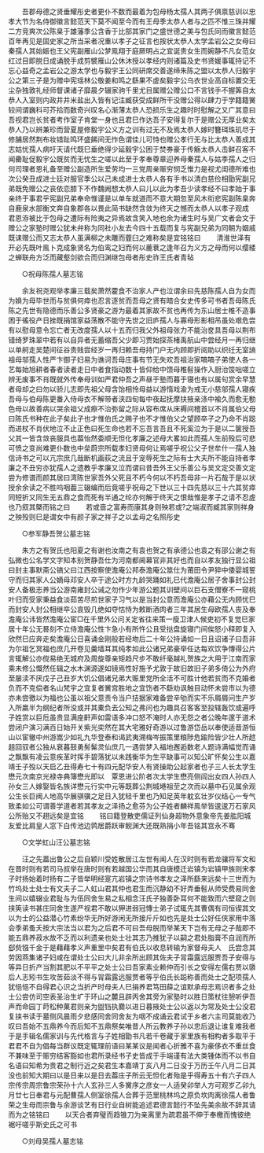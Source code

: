 <!-- { "loadSidebar": true } -->
　　吾郡母德之贤垂耀彤史者更仆不数而最着为包母杨太孺人其两子俱禀慈训以忠孝大节为名侍御徽言懿范天下莫不闻至今而有王母季太恭人者与之匹不惟三珠并耀二方竞爽次公陈臬于雄藩季公含香于比部其家门之盛世德之美与包氏同而徽言懿范百年再见是固史家之所当采者况重以孝子之征言也按状太恭人太学孟岩公之女母曰秦孺人其始娠也王父宪副雁山公梦鳯翔于庭厥明占之宜诞贵女生而婉静不凡女范女红过目即脱日成诵脱手成剪襞雁山公休沐授以孝经内则诸篇及史书贤媛事辄持记不忘心益奇之孟岩公之游太学也与毅宇王公同研席交善遂缔朱陈之盟以太恭人归毅宇公之第三子是为赠中宪瑶林公敬姜和鸣之繇果不虗矣毅宇公乌衣世业高自标置交无尘杂独敦礼经师督课诸子靡晨夕辍家驹千里尤目属赠公赠公口不言钱手不握筭自太恭人入室则内政井井米盐出入皆有记注臧获受成鲜所干没赠公得以肆力于学籍籍黉较间谓巍科可芥拾而数奇兴叹名心渐薄太恭人恐损乐生之趣时时慰解之又广其意曰吾视君岂长贫者考作室子肯堂一身也且君巳作达吾子安得复尔于是赠公无厚业矣太恭人乃以辨兼珍而营夏屋修毅宇公义方之训有过无不及焉太恭人嫁时簪珥珠玑尽于修脯居然荆布妆错趾鸣环盛餙间无怍色谓佳儿可恃也赠公孝行无与比太恭人善成其志姑忧孺人病吁天请代既巳垂绝得少延毅宇公困于焚券豪于传觞太恭人击鲜召客不闻罍耻促毅宇公既贫而无忧生之嗟以此至于孝奉尊章迎养母秦孺人与姑季孺人之归何司理者恩礼备至赠公副造所生爱劳均一三党周亲赈穷悯乏惟力是视尤闺德所难也次公癸丑成进士廷对服官季公以己未成进士太恭人各有手书以清白慈俭相勖宪副兄弟既免赠公之丧依恋膝下不作魏阙想太恭人曰儿以此为孝吾少读孝经不曰孝始于事亲终于事君乎宪副兄弟奉命惟谨是以单车就道而不意大期忽至风木衔悲宪副陈臬奔自鹿泉水部衡文奔自象郡各以畏此简书缺然含敛为终天之憾而太恭人以孝子观成　君恩洊被比于包母之遭际有险夷之异焉故含笑入地也余为诸生时与吴广文者会文于赠公之家塾时赠公犹未弁称为同社小友去今四十五载而复与宪副兄弟为同朝为姻戚既诔赠公而又志太恭人虽满柳之未雕而虀臼之难称矣是宜铭铭曰 
　　清淮世泽有开必先既叶鳯卜克成象贤名为伯鸾之妇而何以蔍蔉之逢年召为义方之母而何以缨緌之蝉联舟方泛而藏壑剑欲合而归渊继包母者彤史祚王氏者青毡 

　　○祝母陈孺人墓志铭 

　　余友祝尧观举孝廉三载矣萧然藿食不治家人产也泣谓余曰先慈陈孺人自为女而为媍为母毕世而与贫俱何瘁也忍言逐贫而吾母之贤有暗合女史传多可书者吾母陈氏陈之先世有隐德而乐善公多贤豪之游为最着其家故不贫也再传为东山居士椎不造事困于徭役产日挫既捐馆家益荡散不能守先世之旧庐孺人与寡母形影相吊虽处艰危尝有以慰母意令忘亡者无改度孺人以十五而归我父外祖母张力不能治奁具吾母以荆布错绮罗珠翠中若有以自异者无蓄缩吾父少即习贾始探茶楮禹航山中尝经月一再归继以单舸走吴楚间征谷贵贱尝经岁一再归赖吾母持门户无内顾即折阅助以织纴无室謪祖母邬孺人性严卞御子妇易为谯诃吾母庄事有节无失欢吾祖治家嗃嗃子弟使人各一艺每始旭耕者春者读者走日中者食指动数十皆仰给中馈母椎髫操作入厨治馂咄嗟立辨无废事不肖既就外传奉母训如严君仲吾之声昼于塾而暮于寝也有以属句赏余早慧者母却之曰勿以骄儿志即先祖父母含饴相怜母益以游惰戏渝为戒无小慈邬孺人寝疾吾母与伯母陈更番入侍母衣不解带者浃四旬每中夜起抚摩扶掖亲涤中褕久而愈无勌色母以故善病以哭余祖父成瘵不治弥留之际从容布席从床褥间稽首以不肖属伯父母曰陈氏书种在此子矣此子也才惟伯氏之赐子也不才惟伯父之望顾卒子之乃命不肖跽而进杖不肖伏地泣不止正色曰死生命也若不忘吾言吾且不死奚泣为于是以二箧授吾父其一皆含敛丧服具也葢怡然委顺无怛化孝廉之述母大畧如此而孺人生前殁后可悲可愤之变尚难更仆数也中垒蔚宗所载孝妇贤母何让焉嗟乎祝公父子世牟什一孺人独信诗书之可以亢宗庶几哉断机画荻之流且于宠辱死生之际有士大夫所不能自持者孝廉之不丑穷亦犹孺人之遗教乎孝廉又泣而谓曰昔吾外王父乐善公与吴文定交善文定尝为修谱而颜其居曰湾陈世家吾外父死且不朽今何以不朽吾母非一片石哉于是以状授余余读之不胜呜咽葢三辍编而后竟嗟乎祝母之下世以三十四先慈以三十六其贫瘁同短折又同生无五鼎之食而死有半通之纶亦何解于终天之恨哉惟是孝子之请不忍虗也乃叙其槩而铭之曰 
　　若或啬之富寿而康其身则殃若或?之端淑而臧其家则祥身之殃殁则巳是谓女中有颜子家之祥子之以孟母之名照彤史 

　　○参军静吾贺公墓志铭 

　　朱方之有贺氏也阳夏之有谢也汝南之有袁也贺之有承德公也袁之有邵公谢之有弘微也公名学文字知本别贺静吾仕为河南都阃幕官非其好也而自以孝友独行显公祖曰封主事默斋公镐父曰江西按察使澹庵公邦泰澹庵公筮仕为莆田令尹猝中倭婴城誓守而归其家人公嫡母邓安人卒于途公时方九龄哭踊如礼巳代澹庵公居子舍事封公封安人备极志养当公游南雍封公诫之勿作少年游公题其训壁间以巨石支僧寮不一窥桃叶归而受家秉益食淡茹苦尽煎世家子习气以是当封公意而澹庵公亦藉公无内顾忧巳而封安人封公相继卒公哀毁几绝如夺怙恃为敕断酒肉者三年其居生母欧孺人丧及奉澹庵公讳皆然澹庵公宦□在千里外公问关定省往来策一瘦卫津人候吏初不复觉巳家居十年公无晷刻不立侍澹庵公性卞急小有所忤公且受挞盘旋寝门间俟怒小释即复入欣然巳应奔走矣澹庵公日喜诵金刚般若经圽后二十年公持诵如一日且诏诸子曰吾非为尔祖乞冥福也庶几开卷见羹墙耳其纯孝如此公诸兄弟豪举任达每欢饮争慱得公片言辄解公亦傥易绝无城府及周旋尊亲矩趋尺步不敢纤毫越礼贺族之大用于江南而家乘未修公慨然任辑之水木渊源遂如镜焉性好施予尤敦于故旧故旧子弟多倚公为外府至屡渎不厌戊子己丑岁大饥公倡诸兄弟大赈里党所全活不可胜计他若贫而不克婚者负而不克偿者名山梵宇之宜复者黉宫胜地之宜饬者不繇劝讽触目动怀未尝市以为德亦未尝徼以为福也公虽以祖父意责令当户拮据家难备尝辛劬而实不乐屑屑问生产岁入所羸半为纲纪者所没或并其橐负去公知之弗问也为趣具召客客至投辖轰饮或遍呼子姓赏以巨卮虽贵显满座鼾声如雷语多冲口怒不淹时人亦无怨之者公晚年邃于道术尝闭户演习满百日始开关紫光奕然在其大宅雅好奇游以过鲁游岱岳以奉使适晋游恒山以宦辙中州游嵩少如礼九华登泰和谒武夷溯梅岑振策里粮陟危踰险皆少壮人所趑趄回驭者公独从衰暮鼓勇髣髴灵仙庶几一遇尝梦入福地邂逅数老人题诗满幅觉而诵之飘飘有凌云意疾革时挥手碧落犹以未践衡华为生平缺事可以知公旷怀矣公生以嘉靖壬子殁以天启乙丑得寿七十有四元配华安人有贤操助公起家者也子三人长太学生懋元次南京光禄寺典簿懋光即以　覃恩进公阶者次太学生懋亮侧阎出女四人孙四人孙女三人嫁娶皆名族详懋元行实中元等既葬公荆城塂祖茔之次而以墓中石见属余观公生长巨阀人地高华展骐骥之足日入犹轻千里也乃知足英年躭玄壮岁仪结心一专气致柔如公可谓善学道者若其孝友之泽扬之愈芬为公子姓者麟祥鳯举皆逡逡万石家风公所贻又不趐远矣是宜铭 
　　铭曰籍登散吏儒证列仙身超物外意象帝先姜肱阳城友爱比肩皇人窓下白传池边鹑居爵跃审鲵渊大还既熟捐小年吾铭其宫永不骞 

　　○文学虹山汪公墓志铭 

　　汪之先葢出鲁公之后自颖川受姓散居江左世有闻人在汉时则有若龙骧将军文和在晋时则有若司马叔举在唐时则有若越国公华而其自唐模迁岩镇为岩镇甲族则宋孝子时扬始着时扬有二子皆举明经寔亢岩镇之宗诗书孝友之泽所繇来远矣十三世而为竹坞处士处士有文夫子二人虹山君其仲也君生而沉静幼不好弄垂髫从师受费易同舍生间以嬉辍业君耻与为伍同舍生易之私相念汪氏子独善卧耳何不能致而六壁窥之则挟筴读书甚庄同舍生遂严视君不敢以狎进弱冠慱士弟子试辄先其曹偶有司恒锲其文以为士的公益潜心竹素纷华无所好游闲无所接斤斤如也先是处士公好任侠家用中落会季弟蚤夭按大宗法当以君为之后君不可曰吾母脱而举某天下岂有无母之子哉即不能五鼎养菽水故不乏而以利遗亲也处士壮其志乃推犹子以嗣之君处脂膏不自润而所郄赀镪千金于是藉藉孝义声重里中矣君有伯氏以收息转输为家督母夫人　氏尝念其劳因燕集诸子妇咸在谓处士公曰大儿非余所出顾其佐夫子冐霜露远服贾吾子安得与等异日折产当割其肥以不平平之处士公曰吾家素业赖仲而引长之安得左儒右贾以隳后人志矧书生攻苦茹淡不得与冐霜露远服贾者等乎伯氏长跽称善而处士之配项孺人犹悒悒不自得君心识之当折产时母夫人巳捐养君笃田薛之谊默承母志焉识者多之处士公尝仿司空表圣治生圹于环山之麓且辟丙舍其旁为家塾时以胜日策杖往憩听伊吾声而命园丁莳松种菓君则亲为盥铛执爨以进日暮掖处士公以返以为常及处士公没君复挟书读于墓侧风晨雨夕悲感同舍同舍友为咽不成诵云君试于乡者六主司莫能收乃叹曰吾始不五鼎养今而后知不五鼎祭矣唯昔人所云教养子孙以忠后退让谁复难我者于是手辑名儒家训与先代格言与子姓相勖书凡若千卷藏于家里族有相构者多取平于君君不自为倡每当群议既定辄理前语曰某某议是闻者心折雅不喜为豪侈衣不重丝食不兼味至于赈穷结客豁如也君所录经书子史皆成于手端谨有法大类锺体而不以书自名语曰知希为贵君之制行近之矣君生本嘉靖丁亥八月二日没于万历壬午八月二日其没也前知大期曰以是日来以是日去葢庄子所云无怛化者殆是乎得寿五十有六子四人宗传宗周宗鲁宗荣孙十六人玄孙三人多黉序之彦女一人适癸卯举人方可观岁乙卯九月廿七日奉君与元配曹孺人侧室徐孺人合葬于范里桃林坞之原负坎肉离徐孺人者鲁荣之生母而宗鲁与余游谈艺有日行业自树能追述君德言懿行不坠先美余故不辞其请而为之铭铭曰 
　　以天合者弃璧而趋锥刀为亲离里为疏君虽不伸于奉檄而愧彼绝裾吁嗟乎斯史氏之可书 

　　○刘母吴孺人墓志铭 

